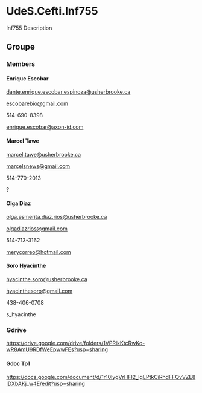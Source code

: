 # UdeS.Cefti.Inf755
Inf755 Description

## Groupe

### Members

#### Enrique Escobar

dante.enrique.escobar.espinoza@usherbrooke.ca

escobarebio@gmail.com

514-690-8398

enrique.escobar@axon-id.com

#### Marcel Tawe

marcel.tawe@usherbrooke.ca

marcelsnews@gmail.com

514-770-2013

?

#### Olga Diaz

olga.esmerita.diaz.rios@usherbrooke.ca

olgadiazrios@gmail.com

514-713-3162

merycorreo@hotmail.com

#### Soro Hyacinthe

hyacinthe.soro@usherbrooke.ca

hyacinthesoro@gmail.com

438-406-0708

s_hyacinthe

### Gdrive

https://drive.google.com/drive/folders/1VPRlkKtcRwKo-wR8AmU9RDfWeEpwwFEs?usp=sharing

#### Gdoc Tp1

https://docs.google.com/document/d/1r10lygVrHFl2_lgEPtkCiRhdFFQvVZE8IDXbAKj_w4E/edit?usp=sharing

